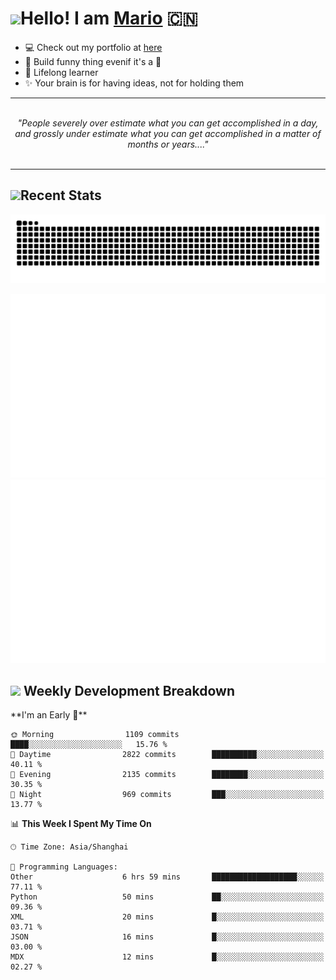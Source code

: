 <h1><a href = "#"><img src="https://media.giphy.com/media/VgCDAzcKvsR6OM0uWg/giphy.gif" width="50"></a><span>Hello! I am <a href="https://github.com/mario1in">Mario</a></span> 🇨🇳 </h1>

- 💻 Check out my portfolio at [here](https://shixiong.name)
- 🔨 Build funny thing evenif it's a 💩
- 🚀 Lifelong learner
- ✨ Your brain is for having ideas, not for holding them

<hr/>
<br/>
<div align="center">
<i>"People severely over estimate what you can get accomplished in a day, and grossly under estimate what you can get accomplished in a matter of months or years...." </i>
</div>
<br/>
<hr/>

<h2 align="left">
  <a href="#"><img src="https://emojis.slackmojis.com/emojis/images/1643514389/3643/cool-doge.gif?1643514389" height="30"></a>Recent Stats
</h2>

<picture>
  <source
    media="(prefers-color-scheme: dark)"
    srcset="https://raw.githubusercontent.com/mario1in/mario1in/output/github-contribution-grid-snake-dark.svg"
  />
  <source
    media="(prefers-color-scheme: light)"
    srcset="https://raw.githubusercontent.com/mario1in/mario1in/output/github-contribution-grid-snake.svg"
  />
  <img
    alt="github contribution grid snake animation"
    src="https://raw.githubusercontent.com/mario1in/mario1in/output/github-contribution-grid-snake.svg"
  />
</picture>

![overview](https://raw.githubusercontent.com/mario1in/mario1in/stats-output/generated/overview.svg)
![languages](https://raw.githubusercontent.com/mario1in/mario1in/stats-output/generated/languages.svg)

<h2 align="left">
  <a href="#"><img src="https://emojis.slackmojis.com/emojis/images/1643514062/184/nyancat_big.gif?1643514062" height="30"></a> Weekly Development Breakdown
</h2>
<!--START_SECTION:waka-->
**I'm an Early 🐤** 

```text
🌞 Morning                1109 commits        ████░░░░░░░░░░░░░░░░░░░░░   15.76 % 
🌆 Daytime                2822 commits        ██████████░░░░░░░░░░░░░░░   40.11 % 
🌃 Evening                2135 commits        ████████░░░░░░░░░░░░░░░░░   30.35 % 
🌙 Night                  969 commits         ███░░░░░░░░░░░░░░░░░░░░░░   13.77 % 
```


📊 **This Week I Spent My Time On** 

```text
🕑︎ Time Zone: Asia/Shanghai

💬 Programming Languages: 
Other                    6 hrs 59 mins       ███████████████████░░░░░░   77.11 % 
Python                   50 mins             ██░░░░░░░░░░░░░░░░░░░░░░░   09.36 % 
XML                      20 mins             █░░░░░░░░░░░░░░░░░░░░░░░░   03.71 % 
JSON                     16 mins             █░░░░░░░░░░░░░░░░░░░░░░░░   03.00 % 
MDX                      12 mins             █░░░░░░░░░░░░░░░░░░░░░░░░   02.27 % 
```


<!--END_SECTION:waka-->

